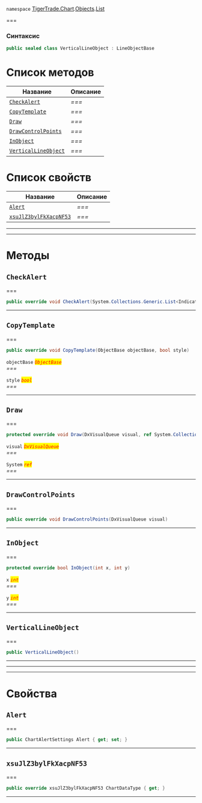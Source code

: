 
`namespace` [TigerTrade.Chart](../../../TigerTrade.Chart.md).[Objects](../../../TigerTrade.Chart/Objects.md).[List](../../../TigerTrade.Chart/Objects/List.md)


===

### Синтаксис
```csharp
public sealed class VerticalLineObject : LineObjectBase
```


# Список методов
| Название | Описание |
| --- | --- |
| [`CheckAlert`](#method-checkalert) | *===* |
| [`CopyTemplate`](#method-copytemplate) | *===* |
| [`Draw`](#method-draw) | *===* |
| [`DrawControlPoints`](#method-drawcontrolpoints) | *===* |
| [`InObject`](#method-inobject) | *===* |
| [`VerticalLineObject`](#method-verticallineobject) | *===* |

# Список свойств
| Название | Описание |
| --- | --- |
| [`Alert`](#property-alert) | *===* |
| [`xsuJlZ3bylFkXacpNF53`](#property-xsujlz3bylfkxacpnf53) | *===* |





***  
***  
# Методы

## `CheckAlert`<a href="method-checkalert" id="method-checkalert"></a>
===
```csharp
public override void CheckAlert(System.Collections.Generic.List<IndicatorBase> indicators)
```

***  

## `CopyTemplate`<a href="method-copytemplate" id="method-copytemplate"></a>
===
```csharp
public override void CopyTemplate(ObjectBase objectBase, bool style)
```

`objectBase` <mark style="color:red;">*`ObjectBase`*</mark>  
 *===*  

`style` <mark style="color:red;">*`bool`*</mark>  
 *===*  


***  

## `Draw`<a href="method-draw" id="method-draw"></a>
===
```csharp
protected override void Draw(DxVisualQueue visual, ref System.Collections.Generic.List<ObjectLabelInfo> labels)
```
`visual` <mark style="color:red;">*`DxVisualQueue`*</mark>  
 *===*  

`System` <mark style="color:red;">*`ref`*</mark>  
 *===*  


***  

## `DrawControlPoints`<a href="method-drawcontrolpoints" id="method-drawcontrolpoints"></a>
===
```csharp
public override void DrawControlPoints(DxVisualQueue visual)
```

***  

## `InObject`<a href="method-inobject" id="method-inobject"></a>
===
```csharp
protected override bool InObject(int x, int y)
```

`x` <mark style="color:red;">*`int`*</mark>  
 *===*  

`y` <mark style="color:red;">*`int`*</mark>  
 *===*  


***  

## `VerticalLineObject`<a href="method-verticallineobject" id="method-verticallineobject"></a>
===
```csharp
public VerticalLineObject()
```

***  
***  
 ***  
# Свойства

## `Alert`<a href="property-alert" id="property-alert"></a>
===
```csharp
public ChartAlertSettings Alert { get; set; }
```  
***

## `xsuJlZ3bylFkXacpNF53`<a href="property-xsujlz3bylfkxacpnf53" id="property-xsujlz3bylfkxacpnf53"></a>
===
```csharp
public override xsuJlZ3bylFkXacpNF53 ChartDataType { get; }
```  
***

